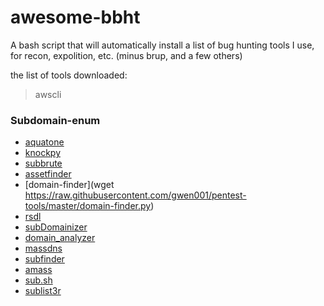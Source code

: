 # awesome-bbht
A bash script that will automatically install a list of bug hunting tools I use, for recon, expolition, etc. (minus brup, and a few others)

the list of tools downloaded: 

>awscli

### Subdomain-enum
- [aquatone](https://nodejs.org/)
- [knockpy](https://github.com/guelfoweb/knock)
- [subbrute](https://github.com/TheRook/subbrute)
- [assetfinder](https://github.com/tomnomnom/assetfinder)
- [domain-finder](wget https://raw.githubusercontent.com/gwen001/pentest-tools/master/domain-finder.py)
- [rsdl](https://github.com/tismayil/rsdl)
- [subDomainizer](https://github.com/nsonaniya2010/SubDomainizer)
- [domain_analyzer](https://github.com/eldraco/domain_analyzer)
- [massdns](https://github.com/blechschmidt/massdns)
- [subfinder](https://github.com/subfinder/subfinder)
- [amass](https://github.com/caffix/amass)
- [sub.sh](https://github.com/cihanmehmet/sub.sh)
- [sublist3r](https://github.com/aboul3la/Sublist3r)

